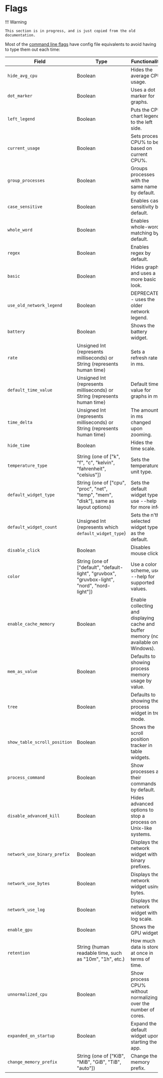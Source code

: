 # Flags

!!! Warning

    This section is in progress, and is just copied from the old documentation.

Most of the [command line flags](../command-line-flags.md) have config file equivalents to avoid having to type them out
each time:

| Field                        | Type                                                                                           | Functionality                                                                        |
| ---------------------------- | ---------------------------------------------------------------------------------------------- | ------------------------------------------------------------------------------------ |
| `hide_avg_cpu`               | Boolean                                                                                        | Hides the average CPU usage.                                                         |
| `dot_marker`                 | Boolean                                                                                        | Uses a dot marker for graphs.                                                        |
| `left_legend`                | Boolean                                                                                        | Puts the CPU chart legend to the left side.                                          |
| `current_usage`              | Boolean                                                                                        | Sets process CPU% to be based on current CPU%.                                       |
| `group_processes`            | Boolean                                                                                        | Groups processes with the same name by default.                                      |
| `case_sensitive`             | Boolean                                                                                        | Enables case sensitivity by default.                                                 |
| `whole_word`                 | Boolean                                                                                        | Enables whole-word matching by default.                                              |
| `regex`                      | Boolean                                                                                        | Enables regex by default.                                                            |
| `basic`                      | Boolean                                                                                        | Hides graphs and uses a more basic look.                                             |
| `use_old_network_legend`     | Boolean                                                                                        | DEPRECATED - uses the older network legend.                                          |
| `battery`                    | Boolean                                                                                        | Shows the battery widget.                                                            |
| `rate`                       | Unsigned Int (represents milliseconds) or String (represents human time)                       | Sets a refresh rate in ms.                                                           |
| `default_time_value`         | Unsigned Int (represents milliseconds) or String (represents human time)                       | Default time value for graphs in ms.                                                 |
| `time_delta`                 | Unsigned Int (represents milliseconds) or String (represents human time)                       | The amount in ms changed upon zooming.                                               |
| `hide_time`                  | Boolean                                                                                        | Hides the time scale.                                                                |
| `temperature_type`           | String (one of ["k", "f", "c", "kelvin", "fahrenheit", "celsius"])                             | Sets the temperature unit type.                                                      |
| `default_widget_type`        | String (one of ["cpu", "proc", "net", "temp", "mem", "disk"], same as layout options)          | Sets the default widget type, use --help for more info.                              |
| `default_widget_count`       | Unsigned Int (represents which `default_widget_type`)                                          | Sets the n'th selected widget type as the default.                                   |
| `disable_click`              | Boolean                                                                                        | Disables mouse clicks.                                                               |
| `color`                      | String (one of ["default", "default-light", "gruvbox", "gruvbox-light", "nord", "nord-light"]) | Use a color scheme, use --help for supported values.                                 |
| `enable_cache_memory`        | Boolean                                                                                        | Enable collecting and displaying cache and buffer memory (not available on Windows). |
| `mem_as_value`               | Boolean                                                                                        | Defaults to showing process memory usage by value.                                   |
| `tree`                       | Boolean                                                                                        | Defaults to showing the process widget in tree mode.                                 |
| `show_table_scroll_position` | Boolean                                                                                        | Shows the scroll position tracker in table widgets.                                  |
| `process_command`            | Boolean                                                                                        | Show processes as their commands by default.                                         |
| `disable_advanced_kill`      | Boolean                                                                                        | Hides advanced options to stop a process on Unix-like systems.                       |
| `network_use_binary_prefix`  | Boolean                                                                                        | Displays the network widget with binary prefixes.                                    |
| `network_use_bytes`          | Boolean                                                                                        | Displays the network widget using bytes.                                             |
| `network_use_log`            | Boolean                                                                                        | Displays the network widget with a log scale.                                        |
| `enable_gpu`                 | Boolean                                                                                        | Shows the GPU widgets.                                                               |
| `retention`                  | String (human readable time, such as "10m", "1h", etc.)                                        | How much data is stored at once in terms of time.                                    |
| `unnormalized_cpu`           | Boolean                                                                                        | Show process CPU% without normalizing over the number of cores.                      |
| `expanded_on_startup`        | Boolean                                                                                        | Expand the default widget upon starting the app.                                     |
| `change_memory_prefix`       | String (one of ["KiB", "MiB", "GiB", "TiB", "auto"])                                           | Change the memory prefix.                                                            |
